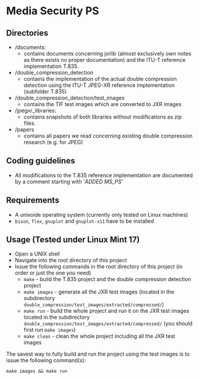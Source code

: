 # Media Security PS

## Directories
* /documents:
  * contains documents concerning jxrlib (almost exclusively own notes as there exists no proper documentation) and the ITU-T reference implementation T.835.
* /double_compression_detection
  * contains the implementation of the actual double compression detection using the ITU-T JPEG-XR reference implementation (subfolder T.835)
* /double_compression_detection/test_images
  * contains the TIF test images which are converted to JXR images
* /jpegxr_libraries:
  * contains snapshots of both libraries without modifications as zip files.
* /papers
  * contains all papers we read concerning existing double compression research (e.g. for JPEG)

## Coding guidelines
* All modifications to the T.835 reference implementation are documented by a comment starting with '*ADDED MS_PS*'

## Requirements
* A unixoide operating system (currently only tested on Linux machines)
* `bison`, `flex`, `gnuplot` and `gnuplot-x11` have to be installed

## Usage (Tested under Linux Mint 17)
* Open a UNIX shell
* Navigate into the root directory of this project
* Issue the following commands in the root directory of this project (in order or just the one you need)
  * `make` - build the T.835 project and the double compression detection project
  * `make images` - generate all the JXR test images (located in the subdirectory `double_compression/test_images/extracted/compressed/`)
  * `make run` - build the whole project and run it on the JXR test images located in the subdirectory `double_compression/test_images/extracted/compressed/` (you should first run `make images`)
  * `make clean` - clean the whole project including all the JXR test images

The savest way to fully build and run the project using the test images is to issue the following command(s):

`make images && make run`
